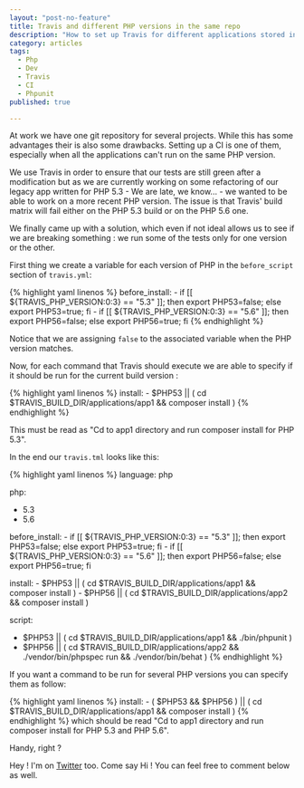 ```yaml
---
layout: "post-no-feature"
title: Travis and different PHP versions in the same repo
description: "How to set up Travis for different applications stored in the same repo but using different PHP versions."
category: articles
tags:
  - Php
  - Dev
  - Travis
  - CI
  - Phpunit
published: true

---
```


At work we have one git repository for several projects. While this has some advantages their is also some drawbacks. Setting up a CI is one of them, especially when all the applications can't run on the same PHP version.

We use Travis in order to ensure that our tests are still green after a modification but as we are currently working on some refactoring of our legacy app written for PHP 5.3 - We are late, we know... - we wanted to be able to work on a more recent PHP version. The issue is that Travis' build matrix will fail either on the PHP 5.3 build or on the PHP 5.6 one.

We finally came up with a solution, which even if not ideal allows us to see if we are breaking something : we run some of the tests only for one version or the other.

First thing we create a variable for each version of PHP in the `before_script` section of `travis.yml`:

{% highlight yaml linenos %}
before_install:
    - if [[ ${TRAVIS_PHP_VERSION:0:3} == "5.3" ]]; then export PHP53=false; else export PHP53=true; fi
    - if [[ ${TRAVIS_PHP_VERSION:0:3} == "5.6" ]]; then export PHP56=false; else export PHP56=true; fi
{% endhighlight %}

Notice that we are assigning `false` to the associated variable when the PHP version matches.

Now, for each command that Travis should execute we are able to specify if it should be run for the current build version :

{% highlight yaml linenos %}
install:
    - $PHP53 || ( cd $TRAVIS_BUILD_DIR/applications/app1 && composer install )
{% endhighlight %}

This must be read as "Cd to app1 directory and run composer install for PHP 5.3".

In the end our `travis.tml` looks like this:

{% highlight yaml linenos %}
language: php

php:
  - 5.3
  - 5.6

before_install:
    - if [[ ${TRAVIS_PHP_VERSION:0:3} == "5.3" ]]; then export PHP53=false; else export PHP53=true; fi
    - if [[ ${TRAVIS_PHP_VERSION:0:3} == "5.6" ]]; then export PHP56=false; else export PHP56=true; fi

install:
    - $PHP53 || ( cd $TRAVIS_BUILD_DIR/applications/app1 && composer install )
    - $PHP56 || ( cd $TRAVIS_BUILD_DIR/applications/app2 && composer install )

script:
  - $PHP53 || ( cd $TRAVIS_BUILD_DIR/applications/app1 && ./bin/phpunit )
  - $PHP56 || ( cd $TRAVIS_BUILD_DIR/applications/app2 && ./vendor/bin/phpspec run && ./vendor/bin/behat )
{% endhighlight %}

If you want a command to be run for several PHP versions you can specify them as follow:

{% highlight yaml linenos %}
install:
    - ( $PHP53 && $PHP56 ) || ( cd $TRAVIS_BUILD_DIR/applications/app1 && composer install )
{% endhighlight %}
 which should be read "Cd to app1 directory and run composer install for PHP 5.3 and PHP 5.6".

Handy, right ?

Hey ! I'm on [Twitter](https://twitter.com/selrahcd) too. Come say Hi ! You can feel free to comment below as well.



